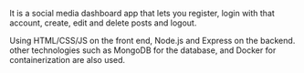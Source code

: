 It is a social media dashboard app that lets you register, login with that account,
create, edit and delete posts and logout.

Using HTML/CSS/JS on the front end, Node.js and Express on the backend. other technologies such as MongoDB for the database, and Docker for containerization are also used.